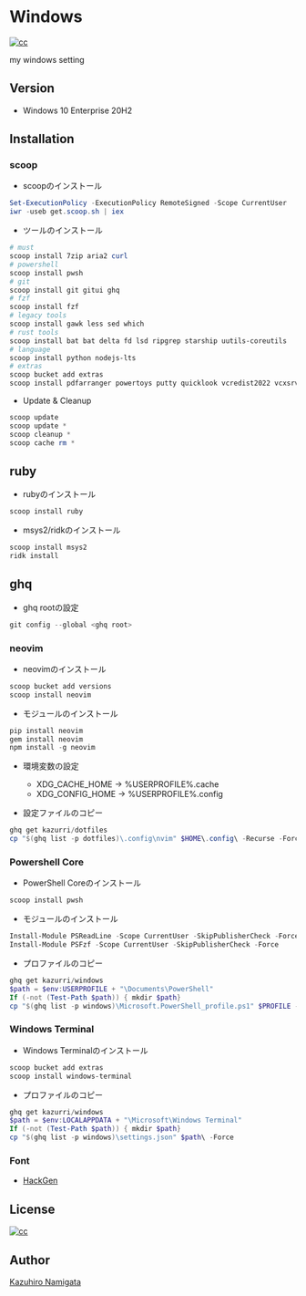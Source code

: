 # Windows
[![cc][cc_image]][cc_url]

my windows setting

## Version

* Windows 10 Enterprise 20H2

## Installation

### scoop

* scoopのインストール

```powershell
Set-ExecutionPolicy -ExecutionPolicy RemoteSigned -Scope CurrentUser
iwr -useb get.scoop.sh | iex
```

* ツールのインストール

```powershell
# must
scoop install 7zip aria2 curl
# powershell
scoop install pwsh
# git
scoop install git gitui ghq
# fzf
scoop install fzf
# legacy tools
scoop install gawk less sed which
# rust tools
scoop install bat bat delta fd lsd ripgrep starship uutils-coreutils
# language
scoop install python nodejs-lts
# extras
scoop bucket add extras
scoop install pdfarranger powertoys putty quicklook vcredist2022 vcxsrv windows-terminal
```

* Update & Cleanup

```powershell
scoop update
scoop update *
scoop cleanup *
scoop cache rm *
```

## ruby

* rubyのインストール

```powershell
scoop install ruby
```

* msys2/ridkのインストール

```powershell
scoop install msys2
ridk install
```

## ghq

* ghq rootの設定

```powershell
git config --global <ghq root>
```

### neovim

* neovimのインストール

```powershell
scoop bucket add versions
scoop install neovim
```

* モジュールのインストール

```powershell
pip install neovim
gem install neovim
npm install -g neovim
```

* 環境変数の設定
  * XDG_CACHE_HOME → %USERPROFILE%\.cache
  * XDG_CONFIG_HOME → %USERPROFILE%\.config

* 設定ファイルのコピー

```powershell
ghq get kazurri/dotfiles
cp "$(ghq list -p dotfiles)\.config\nvim" $HOME\.config\ -Recurse -Force
```

### Powershell Core

* PowerShell Coreのインストール

```powershell
scoop install pwsh
```

* モジュールのインストール

```powershell
Install-Module PSReadLine -Scope CurrentUser -SkipPublisherCheck -Force
Install-Module PSFzf -Scope CurrentUser -SkipPublisherCheck -Force
```

* プロファイルのコピー

```powershell
ghq get kazurri/windows
$path = $env:USERPROFILE + "\Documents\PowerShell"
If (-not (Test-Path $path)) { mkdir $path}
cp "$(ghq list -p windows)\Microsoft.PowerShell_profile.ps1" $PROFILE -Force
```

### Windows Terminal

* Windows Terminalのインストール

```powershell
scoop bucket add extras
scoop install windows-terminal
```

* プロファイルのコピー

```powershell
ghq get kazurri/windows
$path = $env:LOCALAPPDATA + "\Microsoft\Windows Terminal"
If (-not (Test-Path $path)) { mkdir $path}
cp "$(ghq list -p windows)\settings.json" $path\ -Force
```

### Font

* [HackGen](https://github.com/yuru7/HackGen)

## License

[![cc][cc_image]][cc_url]

## Author

[Kazuhiro Namigata](mailto:kazurri@gmail.com)

[cc_image]: https://img.shields.io/badge/License-CC%20BY%204.0-lightgrey.svg?style=flat-square
[cc_url]: http://creativecommons.org/licenses/by/4.0/
